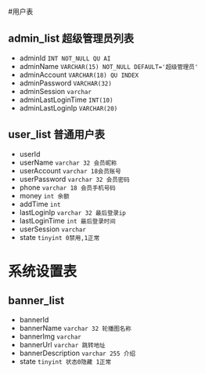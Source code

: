 #用户表
## admin_list  超级管理员列表  
   - adminId  ```INT NOT_NULL QU AI``` 
   - adminName ```VARCHAR(15) NOT_NULL DEFAULT='超级管理员'```
   - adminAccount  ```VARCHAR(18) QU INDEX```
   - adminPassword ```VARCHAR(32)```
   - adminSession ```varchar```
   - adminLastLoginTime ```INT(10)```
   - adminLastLoginIp ```VARCHAR(20)``` 

## user_list 普通用户表
   - userId 
   - userName ```varchar 32 会员昵称```
   - userAccount ```varchar 18会员账号```
   - userPassword ```varchar 32 会员密码```
   - phone ```varchar 18 会员手机号码```
   - money ```int 余额```
   - addTime ```int ```
   - lastLoginIp ```varchar 32 最后登录ip```
   - lastLoginTime ```int 最后登录时间```
   - userSession ```varchar```
   - state ```tinyint 0禁用,1正常```

# 系统设置表
## banner_list 
   - bannerId
   - bannerName ```varchar 32 轮播图名称```
   - bannerImg ```varchar```
   - bannerUrl ```varchar 跳转地址```
   - bannerDescription ```varchar 255 介绍```
   - state ```tinyint 状态0隐藏 1正常```   
